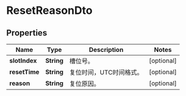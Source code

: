 
# ResetReasonDto

## Properties
Name | Type | Description | Notes
------------ | ------------- | ------------- | -------------
**slotIndex** | **String** | 槽位号。 |  [optional]
**resetTime** | **String** | 复位时间，UTC时间格式。 |  [optional]
**reason** | **String** | 复位原因。 |  [optional]



